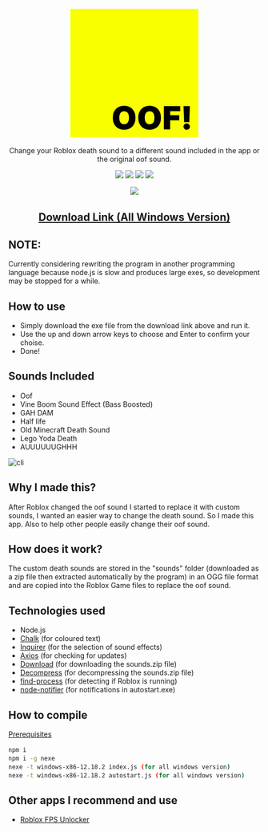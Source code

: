 <p align="center"><img src="https://github.com/SegoGithub/oof-is-back/blob/main/icon256.png?raw=true" /></p>
<p align="center">Change your Roblox death sound to a different sound included in the app or the original oof sound.</p>
<p align="center"><img src="https://img.shields.io/badge/Windows-0078D6?style=for-the-badge&logo=windows&logoColor=white" />
                  <img src="https://img.shields.io/badge/Node.js-43853D?style=for-the-badge&logo=node.js&logoColor=white" />
                  <img src="https://img.shields.io/badge/JavaScript-F7DF1E?style=for-the-badge&logo=javascript&logoColor=black" />
                  <img src="https://img.shields.io/badge/Figma-F24E1E?style=for-the-badge&logo=figma&logoColor=white" /></p>
<p align="center"><img src="http://ForTheBadge.com/images/badges/built-with-love.svg" /></>

## <p align="center">[Download Link (All Windows Version)](https://github.com/SegoGithub/oof-is-back/releases/download/v1.2.2/oof-is-back.exe)</p>

## NOTE:
Currently considering rewriting the program in another programming language because node.js is slow and produces large exes, so development may be stopped for a while.

## How to use
* Simply download the exe file from the download link above and run it.
* Use the up and down arrow keys to choose and Enter to confirm your choise.
* Done!

## Sounds Included
* Oof
* Vine Boom Sound Effect (Bass Boosted)
* GAH DAM
* Half life
* Old Minecraft Death Sound
* Lego Yoda Death
* AUUUUUUGHHH

![cli](https://user-images.githubusercontent.com/71465609/184873758-861d8aff-d7ab-463e-916a-cb70efc31c67.gif)

## Why I made this?
After Roblox changed the oof sound I started to replace it with custom sounds, I wanted an easier way to change the death sound. So I made this app. Also to help other people easily change their oof sound.

## How does it work?
The custom death sounds are stored in the "sounds" folder (downloaded as a zip file then extracted automatically by the program) in an OGG file format and are copied into the Roblox Game files to replace the oof sound.

## Technologies used
* Node.js
* [Chalk](https://www.npmjs.com/package/chalk) (for coloured text)
* [Inquirer](https://www.npmjs.com/package/inquirer) (for the selection of sound effects)
* [Axios](https://www.npmjs.com/package/axios) (for checking for updates)
* [Download](https://www.npmjs.com/package/download) (for downloading the sounds.zip file)
* [Decompress](https://www.npmjs.com/package/decompress) (for decompressing the sounds.zip file)
* [find-process](https://github.com/yibn2008/find-process) (for detecting if Roblox is running)
* [node-notifier](https://github.com/mikaelbr/node-notifier) (for notifications in autostart.exe)

## How to compile

[Prerequisites](https://github.com/nodejs/node/blob/HEAD/BUILDING.md#prerequisites)

```bash
npm i
npm i -g nexe
nexe -t windows-x86-12.18.2 index.js (for all windows version)
nexe -t windows-x86-12.18.2 autostart.js (for all windows version)
```

## Other apps I recommend and use
* [Roblox FPS Unlocker](https://github.com/axstin/rbxfpsunlocker)
